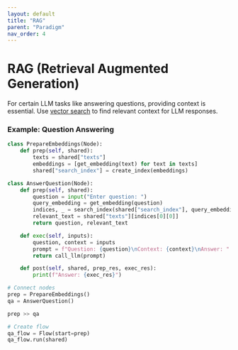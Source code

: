 ```yaml
---
layout: default
title: "RAG"
parent: "Paradigm" 
nav_order: 4
---
```


# RAG (Retrieval Augmented Generation)

For certain LLM tasks like answering questions, providing context is essential.
Use [vector search](./tool.md) to find relevant context for LLM responses.

### Example: Question Answering

```python
class PrepareEmbeddings(Node):
    def prep(self, shared):
        texts = shared["texts"]
        embeddings = [get_embedding(text) for text in texts]
        shared["search_index"] = create_index(embeddings)

class AnswerQuestion(Node):
    def prep(self, shared):
        question = input("Enter question: ")
        query_embedding = get_embedding(question)
        indices, _ = search_index(shared["search_index"], query_embedding, top_k=1)
        relevant_text = shared["texts"][indices[0][0]]
        return question, relevant_text

    def exec(self, inputs):
        question, context = inputs
        prompt = f"Question: {question}\nContext: {context}\nAnswer: "
        return call_llm(prompt)

    def post(self, shared, prep_res, exec_res):
        print(f"Answer: {exec_res}")

# Connect nodes
prep = PrepareEmbeddings()
qa = AnswerQuestion()

prep >> qa

# Create flow
qa_flow = Flow(start=prep)
qa_flow.run(shared)
```